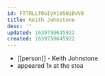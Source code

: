 ```yaml
---
id: FTTRLLf0oIyX195NiDVV8
title: Keith Johnstone
desc: ''
updated: 1639759645922
created: 1639759645922
---
```



- [[person]] - Keith Johnstone
- appeared 1x at the stoa
